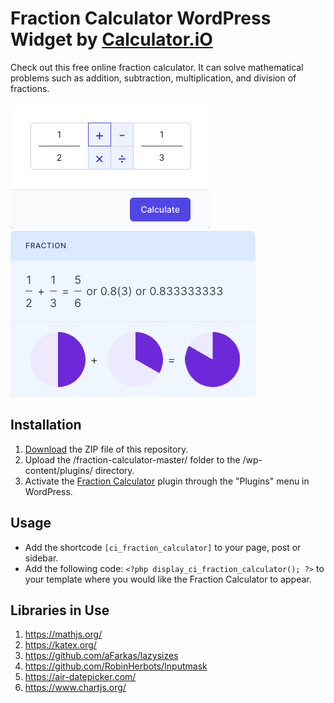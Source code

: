 # Fraction Calculator WordPress Widget by [Calculator.iO](https://www.calculator.io/ "Calculator.iO Homepage")

Check out this free online fraction calculator. It can solve mathematical problems such as addition, subtraction, multiplication, and division of fractions.

![Fraction Calculator Input Form](/assets/images/screenshot-1.png "Fraction Calculator Input Form")
![Fraction Calculator Calculation Results](/assets/images/screenshot-2.png "Fraction Calculator Calculation Results")

## Installation

1. [Download](https://github.com/pub-calculator-io/age-calculator/archive/refs/heads/master.zip) the ZIP file of this repository.
2. Upload the /fraction-calculator-master/ folder to the /wp-content/plugins/ directory.
3. Activate the [Fraction Calculator](https://www.calculator.io/fraction-calculator/ "Fraction Calculator Homepage") plugin through the "Plugins" menu in WordPress.

## Usage
* Add the shortcode `[ci_fraction_calculator]` to your page, post or sidebar.
* Add the following code: `<?php display_ci_fraction_calculator(); ?>` to your template where you would like the Fraction Calculator to appear.

## Libraries in Use
1. https://mathjs.org/
2. https://katex.org/
3. https://github.com/aFarkas/lazysizes
4. https://github.com/RobinHerbots/Inputmask
5. https://air-datepicker.com/
6. https://www.chartjs.org/

